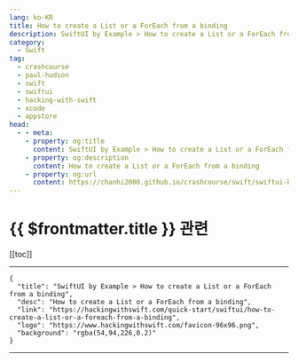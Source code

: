 ```yaml
---
lang: ko-KR
title: How to create a List or a ForEach from a binding
description: SwiftUI by Example > How to create a List or a ForEach from a binding
category:
  - Swift
tag: 
  - crashcourse
  - paul-hudson
  - swift
  - swiftui
  - hacking-with-swift
  - xcode
  - appstore
head:
  - - meta:
    - property: og:title
      content: SwiftUI by Example > How to create a List or a ForEach from a binding
    - property: og:description
      content: How to create a List or a ForEach from a binding
    - property: og:url
      content: https://chanhi2000.github.io/crashcourse/swift/swiftui-by-example/10-lists/how-to-create-a-list-or-a-foreach-from-a-binding.html
---
```


# {{ $frontmatter.title }} 관련

[[toc]]

---

```component VPCard
{
  "title": "SwiftUI by Example > How to create a List or a ForEach from a binding",
  "desc": "How to create a List or a ForEach from a binding",
  "link": "https://hackingwithswift.com/quick-start/swiftui/how-to-create-a-list-or-a-foreach-from-a-binding",
  "logo": "https://www.hackingwithswift.com/favicon-96x96.png",
  "background": "rgba(54,94,226,0.2)"
}
```

---

<TagLinks />